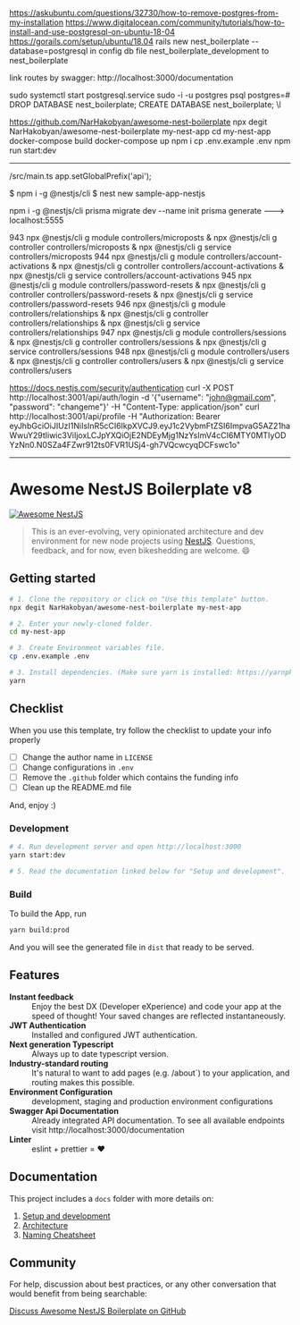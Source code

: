 https://askubuntu.com/questions/32730/how-to-remove-postgres-from-my-installation
https://www.digitalocean.com/community/tutorials/how-to-install-and-use-postgresql-on-ubuntu-18-04
https://gorails.com/setup/ubuntu/18.04
rails new nest_boilerplate --database=postgresql in config db file nest_boilerplate_development to nest_boilerplate

link routes by swagger: http://localhost:3000/documentation

sudo systemctl start postgresql.service
sudo -i -u postgres
psql
postgres=#
DROP DATABASE nest_boilerplate;
CREATE DATABASE nest_boilerplate;
\l

https://github.com/NarHakobyan/awesome-nest-boilerplate
npx degit NarHakobyan/awesome-nest-boilerplate my-nest-app
cd my-nest-app
docker-compose build
docker-compose up
npm i
cp .env.example .env
npm run start:dev

------------------------------------------------------------------------------------------
/src/main.ts 
app.setGlobalPrefix('api');

$ npm i -g @nestjs/cli $ nest new sample-app-nestjs

npm i -g @nestjs/cli prisma migrate dev --name init prisma generate ---> localhost:5555

943 npx @nestjs/cli g module controllers/microposts & npx @nestjs/cli g controller controllers/microposts & npx @nestjs/cli g service controllers/microposts 944 npx @nestjs/cli g module controllers/account-activations & npx @nestjs/cli g controller controllers/account-activations & npx @nestjs/cli g service controllers/account-activations 945 npx @nestjs/cli g module controllers/password-resets & npx @nestjs/cli g controller controllers/password-resets & npx @nestjs/cli g service controllers/password-resets 946 npx @nestjs/cli g module controllers/relationships & npx @nestjs/cli g controller controllers/relationships & npx @nestjs/cli g service controllers/relationships 947 npx @nestjs/cli g module controllers/sessions & npx @nestjs/cli g controller controllers/sessions & npx @nestjs/cli g service controllers/sessions 948 npx @nestjs/cli g module controllers/users & npx @nestjs/cli g controller controllers/users & npx @nestjs/cli g service controllers/users

https://docs.nestjs.com/security/authentication curl -X POST http://localhost:3001/api/auth/login -d '{"username": "john@gmail.com", "password": "changeme"}' -H "Content-Type: application/json" curl http://localhost:3001/api/profile -H "Authorization: Bearer eyJhbGciOiJIUzI1NiIsInR5cCI6IkpXVCJ9.eyJ1c2VybmFtZSI6ImpvaG5AZ21haWwuY29tIiwic3ViIjoxLCJpYXQiOjE2NDEyMjg1NzYsImV4cCI6MTY0MTIyODYzNn0.N0SZa4FZwr912ts0FVR1USj4-gh7VQcwcyqDCFswc1o"

-----------------------------------------------------------------------------------------------

# Awesome NestJS Boilerplate v8

[![Awesome NestJS](https://img.shields.io/badge/Awesome-NestJS-blue.svg?longCache=true&style=flat-square)](https://github.com/juliandavidmr/awesome-nestjs)

> This is an ever-evolving, very opinionated architecture and dev environment for new node projects using [NestJS](https://nestjs.com). Questions, feedback, and for now, even bikeshedding are welcome. 😄

## Getting started

```bash
# 1. Clone the repository or click on "Use this template" button.
npx degit NarHakobyan/awesome-nest-boilerplate my-nest-app

# 2. Enter your newly-cloned folder.
cd my-nest-app

# 3. Create Environment variables file.
cp .env.example .env

# 3. Install dependencies. (Make sure yarn is installed: https://yarnpkg.com/lang/en/docs/install)
yarn
```

## Checklist

When you use this template, try follow the checklist to update your info properly

- [ ] Change the author name in `LICENSE`
- [ ] Change configurations in `.env`
- [ ] Remove the `.github` folder which contains the funding info
- [ ] Clean up the README.md file

And, enjoy :)


### Development
```bash
# 4. Run development server and open http://localhost:3000
yarn start:dev

# 5. Read the documentation linked below for "Setup and development".
```

### Build

To build the App, run

```bash
yarn build:prod
```

And you will see the generated file in `dist` that ready to be served.

## Features

<dl>
  <!-- <dt><b>Quick scaffolding</b></dt>
  <dd>Create modules, services, controller - right from the CLI!</dd> -->

  <dt><b>Instant feedback</b></dt>
  <dd>Enjoy the best DX (Developer eXperience) and code your app at the speed of thought! Your saved changes are reflected instantaneously.</dd>

  <dt><b>JWT Authentication</b></dt>
  <dd>Installed and configured JWT authentication.</dd>

  <dt><b>Next generation Typescript</b></dt>
  <dd>Always up to date typescript version.</dd>

  <dt><b>Industry-standard routing</b></dt>
  <dd>It's natural to want to add pages (e.g. /about`) to your application, and routing makes this possible.</dd>

  <dt><b>Environment Configuration</b></dt>
  <dd>development, staging and production environment configurations</dd>

  <dt><b>Swagger Api Documentation</b></dt>
  <dd>Already integrated API documentation. To see all available endpoints visit http://localhost:3000/documentation</dd>

  <dt><b>Linter</b></dt>  
  <dd>eslint + prettier = ❤️</dd>
</dl>

## Documentation

This project includes a `docs` folder with more details on:

1.  [Setup and development](https://narhakobyan.github.io/awesome-nest-boilerplate/docs/development.html#first-time-setup)
1.  [Architecture](https://narhakobyan.github.io/awesome-nest-boilerplate/docs/architecture.html)
1.  [Naming Cheatsheet](https://narhakobyan.github.io/awesome-nest-boilerplate/docs/naming-cheatsheet.html)

## Community

For help, discussion about best practices, or any other conversation that would benefit from being searchable:

[Discuss Awesome NestJS Boilerplate on GitHub](https://github.com/NarHakobyan/awesome-nest-boilerplate/discussions)
